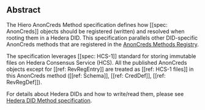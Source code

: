 ## Abstract

The Hiero AnonCreds Method specification defines how [[spec: AnonCreds]] objects should be registered (written) and resolved when rooting them in a Hedera DID.
This specification parallels other DID-specific AnonCreds methods that are registered in the [AnonCreds Methods Registry](https://hyperledger.github.io/anoncreds-methods-registry/).

The specification leverages [[spec: HCS-1]] standard for storing immutable files on Hedera Consensus Service (HCS).
All the published AnonCreds objects except for [[ref: RevRegEntry]] are treated as [[ref: HCS-1 files]] in this AnonCreds method ([[ref: Schema]], [[ref: CredDef]], [[ref: RevRegDef]]).

For details about Hedera DIDs and how to write/read them, please see [Hedera DID Method specification](https://github.com/hashgraph/did-method).
